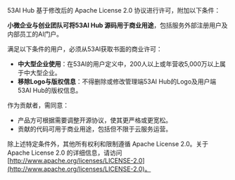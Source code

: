 53AI Hub 基于修改后的 Apache License 2.0 协议进行许可，附加以下条件：

**小微企业与创业团队可将53AI Hub 源码用于商业用途**，包括服务外部注册用户及内部员工的AI门户。

满足以下条件的用户，必须从53AI获取书面的商业许可：

- **中大型企业使用**：在53AI的用户定义中，200人以上或年营收5,000万以上属于中大型企业。
- **移除Logo与版权信息**：不得删除或修改管理端53AI Hub的Logo及用户端53AI Hub的版权信息。

作为贡献者，需同意：

- 产品方可根据需要调整开源协议，使其更严格或更宽松。
- 贡献的代码可用于商业用途，包括但不限于云服务运营。

除上述特定条件外，其他所有权利和限制遵循 Apache License 2.0。关于 Apache License 2.0 的详细信息，请访问 [http://www.apache.org/licenses/LICENSE-2.0](http://www.apache.org/licenses/LICENSE-2.0)。
